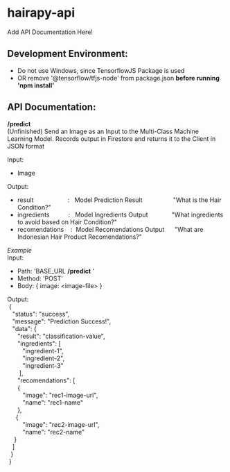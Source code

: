 ﻿# hairapy-api
Add API Documentation Here!

## Development Environment:
- Do not use Windows, since TensorflowJS Package is used
- OR remove '@tensorflow/tfjs-node' from package.json
**before running 'npm install'**  

## API Documentation:
**/predict**  
(Unfinished) Send an Image as an Input to the Multi-Class Machine Learning Model. Records output in Firestore and returns it to the Client in JSON format 

Input:
- Image

Output:
- result&nbsp;&nbsp;&nbsp;&nbsp;&nbsp;&nbsp;&nbsp;&nbsp;&nbsp;&nbsp;&nbsp;&nbsp;&nbsp;&nbsp;&nbsp;&nbsp;&nbsp;&nbsp;&nbsp;&nbsp;:&nbsp;&nbsp;&nbsp;Model Prediction Result&nbsp;&nbsp;&nbsp;&nbsp;&nbsp;&nbsp;&nbsp;&nbsp;&nbsp;&nbsp;&nbsp;&nbsp;&nbsp;&nbsp;&nbsp;&nbsp;&nbsp;&nbsp;"What is the Hair Condition?"
- ingredients&nbsp;&nbsp;&nbsp;&nbsp;&nbsp;&nbsp;&nbsp;&nbsp;&nbsp;&nbsp;&nbsp;:&nbsp;&nbsp;&nbsp;Model Ingredients Output&nbsp;&nbsp;&nbsp;&nbsp;&nbsp;&nbsp;&nbsp;&nbsp;&nbsp;&nbsp;&nbsp;&nbsp;&nbsp;&nbsp;"What ingredients to avoid based on Hair Condition?"
- recomendations&nbsp;&nbsp;&nbsp;&nbsp;:&nbsp;&nbsp;Model Recomendations Output&nbsp;&nbsp;&nbsp;&nbsp;&nbsp;&nbsp;"What are Indonesian Hair Product Recomendations?"

*Example*  
Input:
- Path:  'BASE_URL
**/predict**
'
- Method: 'POST'
- Body: { image: \<image-file\> }  

Output:  
&nbsp;{  
&nbsp;&nbsp;&nbsp;"status": "success",  
&nbsp;&nbsp;&nbsp;"message": "Prediction Success!",  
&nbsp;&nbsp;&nbsp;"data": {  
&nbsp;&nbsp;&nbsp;&nbsp;&nbsp;&nbsp;"result": "classification-value",  
&nbsp;&nbsp;&nbsp;&nbsp;&nbsp;&nbsp;"ingredients": [  
&nbsp;&nbsp;&nbsp;&nbsp;&nbsp;&nbsp;&nbsp;&nbsp;&nbsp;"ingredient-1",  
&nbsp;&nbsp;&nbsp;&nbsp;&nbsp;&nbsp;&nbsp;&nbsp;&nbsp;"ingredient-2",  
&nbsp;&nbsp;&nbsp;&nbsp;&nbsp;&nbsp;&nbsp;&nbsp;&nbsp;"ingredient-3"  
&nbsp;&nbsp;&nbsp;&nbsp;&nbsp;&nbsp;&nbsp;],  
&nbsp;&nbsp;&nbsp;&nbsp;&nbsp;&nbsp;"recomendations": [  
&nbsp;&nbsp;&nbsp;&nbsp;&nbsp;&nbsp;{  
&nbsp;&nbsp;&nbsp;&nbsp;&nbsp;&nbsp;&nbsp;&nbsp;&nbsp;"image": "rec1-image-url",  
&nbsp;&nbsp;&nbsp;&nbsp;&nbsp;&nbsp;&nbsp;&nbsp;&nbsp;"name": "rec1-name"  
&nbsp;&nbsp;&nbsp;&nbsp;&nbsp;&nbsp;},  
&nbsp;&nbsp;&nbsp;&nbsp;&nbsp;{  
&nbsp;&nbsp;&nbsp;&nbsp;&nbsp;&nbsp;&nbsp;&nbsp;&nbsp;"image": "rec2-image-url",  
&nbsp;&nbsp;&nbsp;&nbsp;&nbsp;&nbsp;&nbsp;&nbsp;&nbsp;"name": "rec2-name"  
&nbsp;&nbsp;&nbsp;&nbsp;}  
&nbsp;&nbsp;&nbsp;]  
&nbsp;&nbsp;}  
&nbsp;}  
